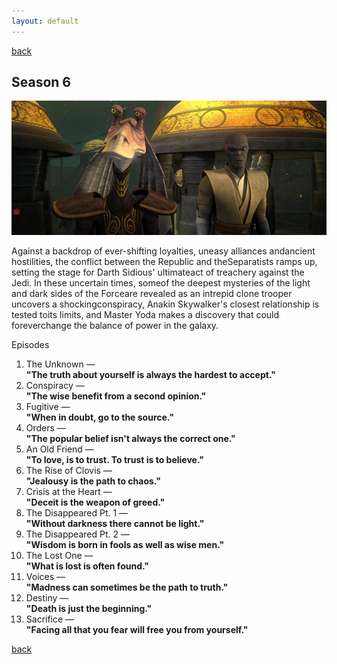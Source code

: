 ```yaml
---
layout: default
---
```


[back](./)

## Season 6

![Season 6 Image](./assets/img/season6.webp)

Against a backdrop of ever-shifting loyalties, uneasy alliances andancient hostilities, the conflict between the Republic and theSeparatists ramps up, setting the stage for Darth Sidious' ultimateact of treachery against the Jedi. In these uncertain times, someof the deepest mysteries of the light and dark sides of the Forceare revealed as an intrepid clone trooper uncovers a shockingconspiracy, Anakin Skywalker's closest relationship is tested toits limits, and Master Yoda makes a discovery that could foreverchange the balance of power in the galaxy.

Episodes

1. The Unknown —\
**"The truth about yourself is always the hardest to accept."**
1. Conspiracy —\
**"The wise benefit from a second opinion."**
1. Fugitive —\
**"When in doubt, go to the source."**
1. Orders —\
**"The popular belief isn't always the correct one."**
1. An Old Friend —\
**"To love, is to trust. To trust is to believe."**
1. The Rise of Clovis —\
**"Jealousy is the path to chaos."**
1. Crisis at the Heart —\
**"Deceit is the weapon of greed."**
1. The Disappeared Pt. 1 —\
**"Without darkness there cannot be light."**
1. The Disappeared Pt. 2 —\
**"Wisdom is born in fools as well as wise men."**
1. The Lost One —\
**"What is lost is often found."**
1. Voices —\
**"Madness can sometimes be the path to truth."**
1. Destiny —\
**"Death is just the beginning."**
1. Sacrifice —\
**"Facing all that you fear will free you from yourself."**

[back](./)
